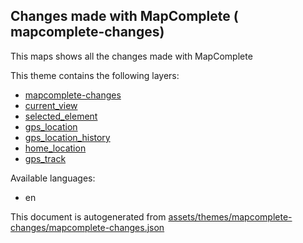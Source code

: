 

 Changes made with MapComplete ( mapcomplete-changes) 
------------------------------------------------------



This maps shows all the changes made with MapComplete

This theme contains the following layers:



  - [mapcomplete-changes](../Layers/mapcomplete-changes.md)
  - [current_view](../Layers/current_view.md)
  - [selected_element](../Layers/selected_element.md)
  - [gps_location](../Layers/gps_location.md)
  - [gps_location_history](../Layers/gps_location_history.md)
  - [home_location](../Layers/home_location.md)
  - [gps_track](../Layers/gps_track.md)


Available languages:



  - en
 

This document is autogenerated from [assets/themes/mapcomplete-changes/mapcomplete-changes.json](https://github.com/pietervdvn/MapComplete/blob/develop/assets/themes/mapcomplete-changes/mapcomplete-changes.json)
